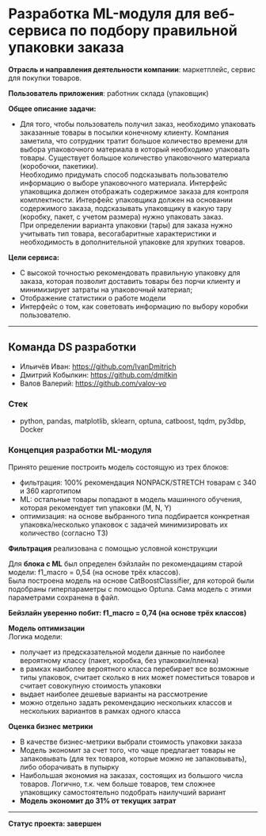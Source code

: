# Разработка ML-модуля для веб-сервиса по подбору правильной упаковки заказа

**Отрасль и направления деятельности компании**: маркетплейс, сервис для покупки товаров.

**Пользователь приложения**: работник склада (упаковщик)

**Общее описание задачи:**

- Для того, чтобы пользователь получил заказ, необходимо упаковать заказанные товары в посылки конечному клиенту. Компания заметила, что сотрудник тратит большое количество времени для выбора упаковочного материала в который необходимо упаковать товары. Существует большое количество упаковочного материала (коробочки, пакетики). </br>Необходимо придумать способ подсказывать пользователю информацию о выборе упаковочного материала. Интерфейс упаковщика должен отображать содержимое заказа для контроля комплектности. Интерфейс упаковщика должен на основании содержимого заказа, подсказывать упаковщику в какую тару (коробку, пакет, с учетом размера) нужно упаковать заказ. </br>При определении варианта упаковки (тары) для заказа нужно учитывать тип товара, весогабаритные характеристики и необходимость в дополнительной упаковке для хрупких товаров.

**Цели сервиса:**

- С высокой точностью рекомендовать правильную упаковку для заказа, которая позволит доставить товары без порчи клиенту и минимизирует затраты на упаковочный материал;
- Отображение статистики о работе модели
- Интерфейс о том, как советовать информацию по выбору коробки пользователю.

****

## Команда DS разработки

- Ильичёв Иван: https://github.com/IvanDmitrich
- Дмитрий Кобылкин: https://github.com/dmitkin
- Валов Валерий: https://github.com/valov-vo

### Cтек

- python, pandas, matplotlib, sklearn, optuna, catboost, tqdm, py3dbp, Docker 

### Концепция разработки ML-модуля

Принято решение построить модель состоящую из трех блоков: 

- фильтрация: 100% рекомендация NONPACK/STRETCH товарам с 340 и 360 карготипом
- ML: остальные товары попадают в модель машинного обучения, которая рекомендует тип упаковки (M, N, Y)
- оптимизация: на основе выбранного типа подбирается конкретная упаковка/несколько упаковок с задачей минимизировать их количество (согласно ТЗ)

**Фильтрация** реализована с помощью условной конструкции

Для **блока с ML** был определен бэйзлайн по рекомендациям старой модели: f1_macro = 0,54 (на основе трёх классов).</br>Была построена модель на основе CatBoostClassifier, для которой были подобраны гиперпараметры с помощью Optuna. Сама модель с этими параметрами сохранена в файл. 

**Бейзлайн уверенно побит: f1_macro = 0,74 (на основе трёх классов)**

**Модель оптимизации**
<br>Логика модели:
- получает из предсказательной модели данные по наиболее вероятному классу (пакет, коробка, без упаковки/пленка)
- в рамках наиболее вероятного класса перебирает все возможные типы упаковок, считает сколько в них может поместиться товаров и считает совокупную стоимость упаковки
- выдает наиболее дешевые варианты на рассмотрение
- можно отдельно задать рекомендацию нескольких классов и нескольких вариантов в рамках одного класса

**Оценка бизнес метрики**
* В качестве бизнес-метрики выбрали стоимость упаковки заказа
* Модель экономит за счет того, что чаще предлагает товары не запаковывать (для тех товаров, которые можно не запаковывать), либо оборачивать в пупырку
* Наибольшая экономия на заказах, состоящих из большого числа товаров. Логично, т.к. чем больше товаров, тем сложнее упаковщику самостоятельно подобрать наилучший вариант
* **Модель экономит до 31% от текущих затрат**
****
**Статус проекта: завершен**